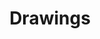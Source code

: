 ---
layout: drawings
title: Drawings
description: In this section you will find all the drawings that I have published on my social networks.
image: /assets/img/drawings/NewDylan.png
---